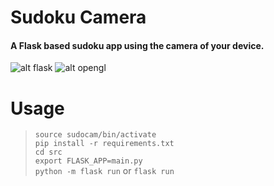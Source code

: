 # Sudoku Camera


#### A Flask based sudoku app using the camera of your device.


![alt flask](https://img.stackshare.io/service/1001/flask.jpg)
![alt opengl](https://img.stackshare.io/service/1293/opencv-logo-64x64.png)

# Usage

> `source sudocam/bin/activate`\
> `pip install -r requirements.txt`\
> `cd src`\
> `export FLASK_APP=main.py`\
> `python -m flask run` or `flask run`
